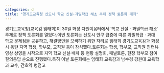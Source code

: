 ```yaml
---
categories: d
title: "경기도교육청 신도시 학교 신설·과밀학급 해소 주제 정책 토론회 개최"
---
```

경기도교육청(교육감 임태희)이 30일 화성 다원이음터에서 ‘학교 신설ㆍ과밀학급 해소’ 주제로 정책 토론회를 열었다.이번 토론회는 신도시 인구 급증에 따른 과밀학급ㆍ과대 학교 문제점을 공유하고, 해결방안을 모색하기 위한 자리로 임태희 경기도교육감과 화성시 동탄 지역 학생, 학부모, 교직원 등이 참석했다.토론회는 학생, 학부모, 교직원 인터뷰 영상 상영을 시작으로 지역 학교 신설·배치 등 현황 설명회, 패널토론, 현장 학부모 참여 질의응답 순으로 진행됐다.특히 이날 토론회에는 임태희 교육감과 남수경 강원대 교육학과 교수, 간호익 병점고